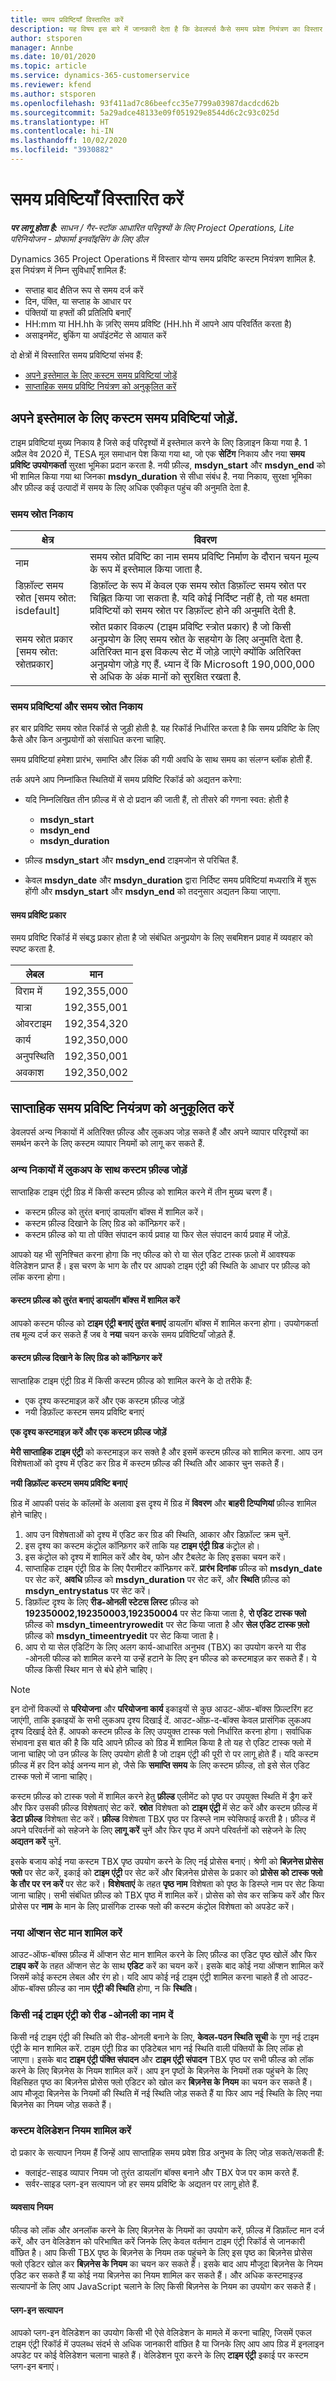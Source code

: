 ```yaml
---
title: समय प्रविष्टियाँ विस्तारित करें
description: यह विषय इस बारे में जानकारी देता है कि डेवलपर्स कैसे समय प्रवेश नियंत्रण का विस्तार करने में सक्षम हैं.
author: stsporen
manager: Annbe
ms.date: 10/01/2020
ms.topic: article
ms.service: dynamics-365-customerservice
ms.reviewer: kfend
ms.author: stsporen
ms.openlocfilehash: 93f411ad7c86beefcc35e7799a03987dacdcd62b
ms.sourcegitcommit: 5a29adce48133e09f051929e8544d6c2c93c025d
ms.translationtype: HT
ms.contentlocale: hi-IN
ms.lasthandoff: 10/02/2020
ms.locfileid: "3930882"
---
```

# <a name="extending-time-entries"></a>समय प्रविष्टियाँ विस्तारित करें

_**पर लागू होता है:** साधन / गैर-स्टॉक आधारित परिदृश्यों के लिए Project Operations, Lite परिनियोजन - प्रोफार्मा इनवॉइसिंग के लिए डील_

Dynamics 365 Project Operations में विस्तार योग्य समय प्रविष्टि कस्टम नियंत्रण शामिल है. इस नियंत्रण में निम्न सुविधाएँ शामिल हैं:

- सप्ताह बाद क्षैतिज रूप से समय दर्ज करें
- दिन, पंक्ति, या सप्ताह के आधार पर
- पंक्तियों या हफ्तों की प्रतिलिपि बनाएँ
- HH:mm या HH.hh के ज़रिए समय प्रविष्टि (HH.hh में आपने आप परिवर्तित करता है)
- असाइनमेंट, बुकिंग या अपॉइंटमेंट से आयात करें

दो क्षेत्रों में विस्तारित समय प्रविष्टियां संभव हैं:
- [अपने इस्तेमाल के लिए कस्टम समय प्रविष्टियां जोड़ें](#add)
- [साप्ताहिक समय प्रविष्टि नियंत्रण को अनुकूलित करें](#customize)

## <a name="add-custom-time-entries-for-your-own-use"></a><a name="add"></a>अपने इस्तेमाल के लिए कस्टम समय प्रविष्टियां जोड़ें.

टाइम प्रविष्टियां मुख्य निकाय है जिसे कई परिदृश्यों में इस्तेमाल करने के लिए डिज़ाइन किया गया है. 1 अप्रैल वेव 2020 में, TESA मूल समाधान पेश किया गया था, जो एक **सेटिंग** निकाय और नया **समय प्रविष्टि उपयोगकर्ता** सुरक्षा भूमिका प्रदान करता है. नयी फ़ील्ड, **msdyn_start** और **msdyn_end** को भी शामिल किया गया था जिनका **msdyn_duration** से सीधा संबंध है. नया निकाय, सुरक्षा भूमिका और फ़ील्ड कई उत्पादों में समय के लिए अधिक एकीकृत पहुंच की अनुमति देता है.


### <a name="time-source-entity"></a>समय स्रोत निकाय
| क्षेत्र | विवरण | 
|-------|------------|
| नाम  | समय स्रोत प्रविष्टि का नाम समय प्रविष्टि निर्माण के दौरान चयन मूल्य के रूप में इस्तेमाल किया जाता है. |
| डिफ़ॉल्ट समय स्रोत [समय स्रोत: isdefault] | डिफ़ॉल्ट के रूप में केवल एक समय स्रोत डिफ़ॉल्ट समय स्रोत पर चिह्नित किया जा सकता है. यदि कोई निर्दिष्ट नहीं है, तो यह क्षमता प्रविष्टियों को समय स्रोत पर डिफ़ॉल्ट होने की अनुमति देती है. |
|समय स्रोत प्रकार [समय स्रोत: स्रोतप्रकार] | स्रोत प्रकार विकल्प (टाइम प्रविष्टि स्त्रोत प्रकार) है जो किसी अनुप्रयोग के लिए समय स्रोत के सहयोग के लिए अनुमति देता है. अतिरिक्त मान इस विकल्प सेट में जोड़े जाएंगे क्योंकि अतिरिक्त अनुप्रयोग जोड़े गए हैं. ध्यान दें कि Microsoft 190,000,000 से अधिक के अंक मानों को सुरक्षित रखता है.|


### <a name="time-entries-and-the-time-source-entity"></a>समय प्रविष्टियां और समय स्रोत निकाय
हर बार प्रविष्टि समय स्रोत रिकॉर्ड से जुड़ी होती है. यह रिकॉर्ड निर्धारित करता है कि समय प्रविष्टि के लिए कैसे और किन अनुप्रयोगों को संसाधित करना चाहिए.

समय प्रविष्टियां हमेशा प्रारंभ, समाप्ति और लिंक की गयी अवधि के साथ समय का संलग्न ब्लॉक होती हैं.

तर्क अपने आप निम्नांकित स्थितियों में समय प्रविष्टि रिकॉर्ड को अद्यतन करेगा:

- यदि निम्नलिखित तीन फ़ील्ड में से दो प्रदान की जाती हैं, तो तीसरे की गणना स्वत: होती है 

    - **msdyn_start**
    - **msdyn_end**
    - **msdyn_duration**

- फ़ील्ड **msdyn_start** और **msdyn_end** टाइमजोन से परिचित हैं.
- केवल **msdyn_date** और **msdyn_duration** द्वारा निर्दिष्ट समय प्रविष्टियां मध्यरात्रि में शुरू होंगी और **msdyn_start** और **msdyn_end** को तदनुसार अद्यतन किया जाएगा.

#### <a name="time-entry-types"></a>समय प्रविष्टि प्रकार

समय प्रविष्टि रिकॉर्ड में संबद्ध प्रकार होता है जो संबंधित अनुप्रयोग के लिए सबमिशन प्रवाह में व्यवहार को स्पष्ट करता है.

|लेबल | मान|
|-----|-----|
|विराम में   |192,355,000|
|यात्रा | 192,355,001|
|ओवरटाइम   | 192,354,320|
|कार्य   | 192,350,000|
|अनुपस्थिति    | 192,350,001|
|अवकाश   | 192,350,002|



## <a name="customize-the-weekly-time-entry-control"></a><a name="customize"></a>साप्ताहिक समय प्रविष्टि नियंत्रण को अनुकूलित करें
डेवलपर्स अन्य निकायों में अतिरिक्त फ़ील्ड और लुकअप जोड़ सकते हैं और अपने व्यापार परिदृश्यों का समर्थन करने के लिए कस्टम व्यापार नियमों को लागू कर सकते हैं.

### <a name="add-custom-fields-with-lookups-to-other-entities"></a>अन्य निकायों में लुकअप के साथ कस्टम फ़ील्ड जोड़ें
साप्ताहिक टाइम एंट्री ग्रिड में किसी कस्टम फ़ील्ड को शामिल करने में तीन मुख्य चरण हैं।

- कस्टम फ़ील्ड को तुरंत बनाएं डायलॉग बॉक्स में शामिल करें।
- कस्टम फ़ील्ड दिखाने के लिए ग्रिड को कॉन्फ़िगर करें।
- कस्टम फ़ील्ड को या तो पंक्ति संपादन कार्य प्रवाह या फिर सेल संपादन कार्य प्रवाह में जोड़ें.

आपको यह भी सुनिश्चित करना होगा कि नए फील्ड को रो या सेल एडिट टास्क फ़लो में आवश्यक वेलिडेशन प्राप्त हैं। इस चरण के भाग के तौर पर आपको टाइम एंट्री की स्थिति के आधार पर फ़ील्ड को लॉक करना होगा।

#### <a name="add-the-custom-field-to-the-quick-create-dialog-box"></a>कस्टम फ़ील्ड को तुरंत बनाएं डायलॉग बॉक्स में शामिल करें
आपको कस्टम फील्ड को **टाइम एंट्री बनाएं तुरंत बनाएं** डायलॉग बॉक्स में शामिल करना होगा। उपयोगकर्ता तब मूल्य दर्ज कर सकते हैं जब वे **नया** चयन करके समय प्रविष्टियाँ जोड़ते हैं.

#### <a name="configure-the-grid-to-show-the-custom-field"></a>कस्टम फ़ील्ड दिखाने के लिए ग्रिड को कॉन्फ़िगर करें
साप्ताहिक टाइम एंट्री ग्रिड में किसी कस्टम फ़ील्ड को शामिल करने के दो तरीके हैं:

  - एक दृश्य कस्टमाइज़ करें और एक कस्टम फ़ील्ड जोड़ें
  - नयी डिफ़ॉल्ट कस्टम समय प्रविष्टि बनाएं 


**एक दृश्य कस्टमाइज़ करें और एक कस्टम फ़ील्ड जोड़ें**

**मेरी साप्ताहिक टाइम एंट्री** को कस्टमाइज़ कर सक्ते है और इसमें कस्टम फ़ील्ड को शामिल करना. आप उन विशेषताओं को दृश्य में एडिट कर ग्रिड में कस्टम फ़ील्ड की स्थिति और आकार चुन सकते हैं।

**नयी डिफ़ॉल्ट कस्टम समय प्रविष्टि बनाएं** 

ग्रिड में आपकी पसंद के कॉलमों के अलावा इस दृश्य में ग्रिड में **विवरण** और **बाहरी टिप्पणियां** फ़ील्ड शामिल होने चाहिए। 

1. आप उन विशेषताओं को दृश्य में एडिट कर ग्रिड की स्थिति, आकार और डिफ़ॉल्ट क्रम चुनें. 
2. इस दृश्य का कस्टम कंट्रोल कॉन्फ़िगर करें ताकि यह **टाइम एंट्री ग्रिड** कंट्रोल हो। 
3. इस कंट्रोल को दृश्य में शामिल करें और वेब, फोन और टैबलेट के लिए इसका चयन करें। 
4. साप्ताहिक टाइम एंट्री ग्रिड के लिए पैरामीटर कॉन्फ़िगर करें. **प्रारंभ दिनांक** फ़ील्ड को **msdyn_date** पर सेट करें, **अवधि** फ़ील्ड को **msdyn_duration** पर सेट करें, और **स्थिति** फ़ील्ड को **msdyn_entrystatus** पर सेट करें। 
5. डिफ़ॉल्ट दृश्य के लिए **रीड-ओनली स्टेटस लिस्ट** फ़ील्ड को **192350002,192350003,192350004** पर सेट किया जाता है, **रो एडिट टास्क फ्लो** फ़ील्ड को **msdyn_timeentryrowedit** पर सेट किया जाता है और **सेल एडिट टास्क फ़्लो** फ़ील्ड को **msdyn_timeentryedit** पर सेट किया जाता है। 
6. आप रो या सेल एडिटिंग के लिए अलग कार्य-आधारित अनुभव (TBX) का उपयोग करने या रीड -ओनली फील्ड को शामिल करने या उन्हें हटाने के लिए इन फील्ड को कस्टमाइज़ कर सकते हैं। ये फील्ड किसी स्थिर मान से बंधे होने चाहिए।


> [!NOTE] 
> इन दोनों विकल्पों से **परियोजना** और **परियोजना कार्य** इकाइयों से कुछ आउट-ऑफ-बॉक्स फ़िल्टरिंग हट जाएंगी, ताकि इकाइयों के सभी लुकअप दृश्य दिखाई दें. आउट-ऑफ़-द-बॉक्स केवल प्रासंगिक लुकअप दृश्य दिखाई देते हैं.
आपको कस्टम फ़ील्ड के लिए उपयुक्त टास्क फ्लो निर्धारित करना होगा। सर्वाधिक संभावना इस बात की है कि यदि आपने फ़ील्ड को ग्रिड में शामिल किया है तो यह रो एडिट टास्क फ्लो में जाना चाहिए जो उन फ़ील्ड के लिए उपयोग होती है जो टाइम एंट्री की पूरी रो पर लागू होते हैं। यदि कस्टम फ़ील्ड में हर दिन कोई अनन्य मान हो, जैसे कि **समाप्ति समय** के लिए कस्टम फ़ील्ड, तो इसे सेल एडिट टास्क फ्लो में जाना चाहिए।

कस्टम फ़ील्ड को टास्क फ्लो में शामिल करने हेतु **फ़ील्ड** एलीमेंट को पृष्ठ पर उपयुक्त स्थिति में ड्रैग करें और फिर उसकी फ़ील्ड विशेषताएं सेट करें. **स्रोत** विशेषता को **टाइम एंट्री** में सेट करें और कस्टम फ़ील्ड में **डेटा फ़ील्ड** विशेषता सेट करें। **फ़ील्ड** विशेषता TBX पृष्ठ पर डिस्प्ले नाम स्पेसिफाई करती है। फ़ील्ड में अपने परिवर्तनों को सहेजने के लिए **लागू करें** चुनें और फिर पृष्ठ में अपने परिवर्तनों को सहेजने के लिए **अद्यतन करें** चुनें.

इसके बजाय कोई नया कस्टम TBX पृष्ठ उपयोग करने के लिए नई प्रोसेस बनाएं। श्रेणी को **बिज़नेस प्रोसेस फ्लो** पर सेट करें, इकाई को **टाइम एंट्री** पर सेट करें और बिज़नेस प्रोसेस के प्रकार को **प्रोसेस को टास्क फ्लो के तौर पर रन करें** पर सेट करें। **विशेषताएं** के तहत **पृष्ठ नाम** विशेषता को पृष्ठ के डिस्प्ले नाम पर सेट किया जाना चाहिए। सभी संबंधित फ़ील्ड को TBX पृष्ठ में शामिल करें। प्रोसेस को सेव कर सक्रिय करें और फिर प्रोसेस पर **नाम** के मान के लिए प्रासंगिक टास्क फ्लो की कस्टम कंट्रोल विशेषता को अपडेट करें।

### <a name="add-new-option-set-values"></a>नया ऑप्शन सेट मान शामिल करें
आउट-ऑफ-बॉक्स फ़ील्ड में ऑप्शन सेट मान शामिल करने के लिए फ़ील्ड का एडिट पृष्ठ खोलें और फिर **टाइप करें** के तहत ऑप्शन सेट के साथ **एडिट** करें का चयन करें। इसके बाद कोई नया ऑप्शन शामिल करें जिसमें कोई कस्टम लेबल और रंग हो। यदि आप कोई नई टाइम एंट्री शामिल करना चाहते हैं तो आउट-ऑफ-बॉक्स फ़ील्ड का नाम **एंट्री की स्थिति** होगा, न कि **स्थिति**।

### <a name="designate-a-new-time-entry-status-as-read-only"></a>किसी नई टाइम एंट्री को रीड -ओनली का नाम दें
किसी नई टाइम एंट्री की स्थिति को रीड-ओनली बनाने के लिए, **केवल-पठन स्थिति सूची** के गुण नई टाइम एंट्री के मान शामिल करें. टाइम एंट्री ग्रिड का एडिटेबल भाग नई स्थिति वाली पंक्तियों के लिए लॉक हो जाएगा।
इसके बाद **टाइम एंट्री पंक्ति संपादन** और **टाइम एंट्री संपादन** TBX पृष्ठ पर सभी फील्ड को लॉक करने के लिए बिज़नेस के नियम शामिल करें। आप इन पृष्ठों के बिज़नेस के नियमों तक पहुंचने के लिए विहसिहत पृष्ठ का बिज़नेस प्रोसेस फ्लो एडिटर को खोल कर **बिज़नेस के नियम** का चयन कर सकते हैं। आप मौजूदा बिज़नेस के नियमों की स्थिति में नई स्थिति जोड़ सकते हैं या फिर आप नई स्थिति के लिए नया बिज़नेस का नियम जोड़ सकते हैं।

### <a name="add-custom-validation-rules"></a>कस्टम वेलिडेशन नियम शामिल करें
दो प्रकार के सत्यापन नियम हैं जिन्हें आप साप्ताहिक समय प्रवेश ग्रिड अनुभव के लिए जोड़ सकते/सकती हैं:

- क्लाइंट-साइड व्यापार नियम जो तुरंत डायलॉग बॉक्स बनाने और TBX पेज पर काम करते हैं.
- सर्वर-साइड प्लग-इन सत्यापन जो हर समय प्रविष्टि के अद्यतन पर लागू होते हैं.

#### <a name="business-rules"></a>व्यवसाय नियम
फील्ड को लॉक और अनलॉक करने के लिए बिज़नेस के नियमों का उपयोग करें, फ़ील्ड में डिफ़ॉल्ट मान दर्ज करें, और उन वेलिडेशन को परिभाषित करें जिनके लिए केवल वर्तमान टाइम एंट्री रिकॉर्ड से जानकारी वाँछित है। आप किसी TBX पृष्ठ के बिज़नेस के नियम तक पहुंचने के लिए इस पृष्ठ का बिज़नेस प्रोसेस फ्लो एडिटर खोल कर **बिज़नेस के नियम** का चयन कर सकते हैं। इसके बाद आप मौजूदा बिज़नेस के नियम एडिट कर सकते हैं या कोई नया बिज़नेस का नियम शामिल कर सकते हैं। और अधिक कस्टमाइज़्ड सत्यापनों के लिए आप JavaScript चलाने के लिए किसी बिज़नेस के नियम का उपयोग कर सकते हैं।

#### <a name="plug-in-validations"></a>प्लग-इन सत्यापन
आपको प्लग-इन वेलिडेशन का उपयोग किसी भी ऐसे वेलिडेशन के मामले में करना चाहिए, जिसमें एकल टाइम एंट्री रिकॉर्ड में उपलब्ध संदर्भ से अधिक जानकारी वांछित है या जिनके लिए आप आप ग्रिड में इनलाइन अपडेट पर कोई वेलिडेशन चलाना चाहते हैं। वेलिडेशन पूरा करने के लिए **टाइम एंट्री** इकाई पर कस्टम प्लग-इन बनाएं।
